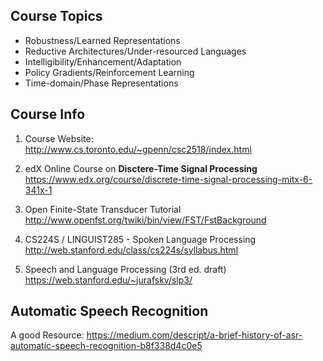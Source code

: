 ## Course Topics
- Robustness/Learned Representations
- Reductive Architectures/Under-resourced Languages
- Intelligibility/Enhancement/Adaptation
- Policy Gradients/Reinforcement Learning
- Time-domain/Phase Representations

## Course Info
1. Course Website:  
  http://www.cs.toronto.edu/~gpenn/csc2518/index.html
  
2. edX Online Course on **Disctere-Time Signal Processing**  
  https://www.edx.org/course/discrete-time-signal-processing-mitx-6-341x-1
  
3. Open Finite-State Transducer Tutorial  
  http://www.openfst.org/twiki/bin/view/FST/FstBackground
  
4. CS224S / LINGUIST285 - Spoken Language Processing  
  http://web.stanford.edu/class/cs224s/syllabus.html
  
5. Speech and Language Processing (3rd ed. draft)  
  https://web.stanford.edu/~jurafsky/slp3/
  
## Automatic Speech Recognition
A good Resource: https://medium.com/descript/a-brief-history-of-asr-automatic-speech-recognition-b8f338d4c0e5

